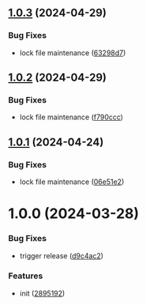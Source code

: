 ## [1.0.3](https://github.com/dword-design/find-app-store-bundle-ids/compare/v1.0.2...v1.0.3) (2024-04-29)


### Bug Fixes

* lock file maintenance ([63298d7](https://github.com/dword-design/find-app-store-bundle-ids/commit/63298d7c45d52e3dccba6c11872c22e6d2e8faed))

## [1.0.2](https://github.com/dword-design/find-app-store-bundle-ids/compare/v1.0.1...v1.0.2) (2024-04-29)


### Bug Fixes

* lock file maintenance ([f790ccc](https://github.com/dword-design/find-app-store-bundle-ids/commit/f790ccc997c36fa2906d6ff9d73b94de44f9ac39))

## [1.0.1](https://github.com/dword-design/find-app-store-bundle-ids/compare/v1.0.0...v1.0.1) (2024-04-24)


### Bug Fixes

* lock file maintenance ([06e51e2](https://github.com/dword-design/find-app-store-bundle-ids/commit/06e51e255313469248c4d645827190b602376c7b))

# 1.0.0 (2024-03-28)


### Bug Fixes

* trigger release ([d9c4ac2](https://github.com/dword-design/find-app-store-bundle-ids/commit/d9c4ac2b79b6dd04aeea03837cc3b8ad94ffb73f))


### Features

* init ([2895192](https://github.com/dword-design/find-app-store-bundle-ids/commit/28951928c9199e458527f7b949952c271397d725))
